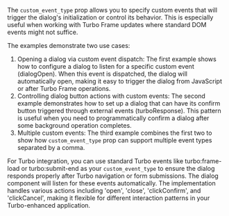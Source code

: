 The `custom_event_type` prop allows you to specify custom events that will trigger the dialog's initialization or control its behavior. This is especially useful when working with Turbo Frame updates where standard DOM events might not suffice.

The examples demonstrate two use cases:
1) Opening a dialog via custom event dispatch: The first example shows how to configure a dialog to listen for a specific custom event (dialogOpen). When this event is dispatched, the dialog will automatically open, making it easy to trigger the dialog from JavaScript or after Turbo Frame operations.
2) Controlling dialog button actions with custom events: The second example demonstrates how to set up a dialog that can have its confirm button triggered through external events (turboResponse). This pattern is useful when you need to programmatically confirm a dialog after some background operation completes.
3) Multiple custom events: The third example combines the first two to show how `custom_event_type` prop can support multiple event types separated by a comma.

For Turbo integration, you can use standard Turbo events like turbo:frame-load or turbo:submit-end as your `custom_event_type` to ensure the dialog responds properly after Turbo navigation or form submissions. The dialog component will listen for these events automatically.
The implementation handles various actions including 'open', 'close', 'clickConfirm', and 'clickCancel', making it flexible for different interaction patterns in your Turbo-enhanced application.